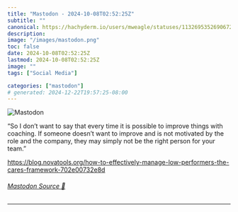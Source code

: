 ```yaml
---
title: "Mastodon - 2024-10-08T02:52:25Z"
subtitle: ""
canonical: https://hachyderm.io/users/mweagle/statuses/113269535269067210
description:
image: "/images/mastodon.png"
toc: false
date: 2024-10-08T02:52:25Z
lastmod: 2024-10-08T02:52:25Z
image: ""
tags: ["Social Media"]

categories: ["mastodon"]
# generated: 2024-12-22T19:57:25-08:00
---
```

![Mastodon](/images/mastodon.png)

<p>“So I don’t want to say that every time it is possible to improve things with coaching. If someone doesn’t want to improve and is not motivated by the role and the company, they may simply not be the right person for your team.”</p><p><a href="https://blog.novatools.org/how-to-effectively-manage-low-performers-the-cares-framework-702e00732e8d" target="_blank" rel="nofollow noopener noreferrer" translate="no"><span class="invisible">https://</span><span class="ellipsis">blog.novatools.org/how-to-effe</span><span class="invisible">ctively-manage-low-performers-the-cares-framework-702e00732e8d</span></a></p>


###### [Mastodon Source 🐘](https://hachyderm.io/@mweagle/113269535269067210)

___

